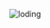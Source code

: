 ![loding](https://github.com/GauravNandedkar123/Mark3/assets/130847216/87defb28-0a01-49a3-8953-fc248d3b11a0)
